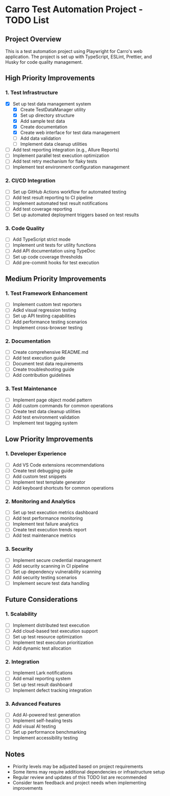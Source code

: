 # Carro Test Automation Project - TODO List

## Project Overview

This is a test automation project using Playwright for Carro's web application. The project is set up with TypeScript,
ESLint, Prettier, and Husky for code quality management.

## High Priority Improvements

### 1. Test Infrastructure

- [x] Set up test data management system
    - [x] Create TestDataManager utility
    - [x] Set up directory structure
    - [x] Add sample test data
    - [x] Create documentation
    - [x] Create web interface for test data management
    - [ ] Add data validation
    - [ ] Implement data cleanup utilities
- [ ] Add test reporting integration (e.g., Allure Reports)
- [ ] Implement parallel test execution optimization
- [ ] Add test retry mechanism for flaky tests
- [ ] Implement test environment configuration management

### 2. CI/CD Integration

- [ ] Set up GitHub Actions workflow for automated testing
- [ ] Add test result reporting to CI pipeline
- [ ] Implement automated test result notifications
- [ ] Add test coverage reporting
- [ ] Set up automated deployment triggers based on test results

### 3. Code Quality

- [ ] Add TypeScript strict mode
- [ ] Implement unit tests for utility functions
- [ ] Add API documentation using TypeDoc
- [ ] Set up code coverage thresholds
- [ ] Add pre-commit hooks for test execution

## Medium Priority Improvements

### 1. Test Framework Enhancement

- [ ] Implement custom test reporters
- [ ] Adkd visual regression testing
- [ ] Set up API testing capabilities
- [ ] Add performance testing scenarios
- [ ] Implement cross-browser testing

### 2. Documentation

- [ ] Create comprehensive README.md
- [ ] Add test execution guide
- [ ] Document test data requirements
- [ ] Create troubleshooting guide
- [ ] Add contribution guidelines

### 3. Test Maintenance

- [ ] Implement page object model pattern
- [ ] Add custom commands for common operations
- [ ] Create test data cleanup utilities
- [ ] Add test environment validation
- [ ] Implement test tagging system

## Low Priority Improvements

### 1. Developer Experience

- [ ] Add VS Code extensions recommendations
- [ ] Create test debugging guide
- [ ] Add custom test snippets
- [ ] Implement test template generator
- [ ] Add keyboard shortcuts for common operations

### 2. Monitoring and Analytics

- [ ] Set up test execution metrics dashboard
- [ ] Add test performance monitoring
- [ ] Implement test failure analytics
- [ ] Create test execution trends report
- [ ] Add test maintenance metrics

### 3. Security

- [ ] Implement secure credential management
- [ ] Add security scanning in CI pipeline
- [ ] Set up dependency vulnerability scanning
- [ ] Add security testing scenarios
- [ ] Implement secure test data handling

## Future Considerations

### 1. Scalability

- [ ] Implement distributed test execution
- [ ] Add cloud-based test execution support
- [ ] Set up test resource optimization
- [ ] Implement test execution prioritization
- [ ] Add dynamic test allocation

### 2. Integration

- [ ] Implement Lark notifications
- [ ] Add email reporting system
- [ ] Set up test result dashboard
- [ ] Implement defect tracking integration

### 3. Advanced Features

- [ ] Add AI-powered test generation
- [ ] Implement self-healing tests
- [ ] Add visual AI testing
- [ ] Set up performance benchmarking
- [ ] Implement accessibility testing

## Notes

- Priority levels may be adjusted based on project requirements
- Some items may require additional dependencies or infrastructure setup
- Regular review and updates of this TODO list are recommended
- Consider team feedback and project needs when implementing improvements 
